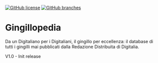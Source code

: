 [![GitHub license](https://img.shields.io/github/license/Naereen/StrapDown.js.svg)](https://github.com/levysoft/gingillopedia/blob/main/LICENSE)
[![GitHub branches](https://badgen.net/github/branches/levysoft/gingillopedia)](https://github.com/levysoft/gingillopedia/)

# Gingillopedia
Da un Digitaliano per i Digitaliani, il gingillo per eccellenza: il database di tutti i gingilli mai pubblicati dalla Redazione Distribuita di Digitalia.

V1.0  - Init release
